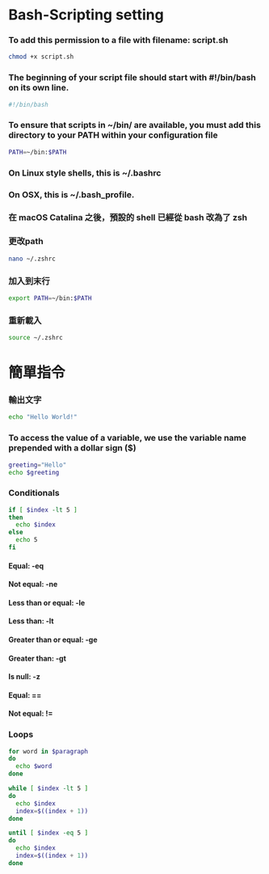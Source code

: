# Bash-Scripting setting
### To add this permission to a file with filename: script.sh
```bash
chmod +x script.sh
```
### The beginning of your script file should start with #!/bin/bash on its own line.
```bash
#!/bin/bash
```
### To ensure that scripts in ~/bin/ are available, you must add this directory to your PATH within your configuration file
```bash
PATH=~/bin:$PATH
```
### On Linux style shells, this is ~/.bashrc 
### On OSX, this is ~/.bash_profile.
### 在 macOS Catalina 之後，預設的 shell 已經從 bash 改為了 zsh
### 更改path
```bash
nano ~/.zshrc
```
### 加入到末行
```bash
export PATH=~/bin:$PATH
```
### 重新載入
```bash
source ~/.zshrc
```
# 簡單指令
### 輸出文字
```bash
echo "Hello World!"
```
### To access the value of a variable, we use the variable name prepended with a dollar sign ($)
```bash
greeting="Hello"
echo $greeting
```
### Conditionals
```bash
if [ $index -lt 5 ]
then
  echo $index
else
  echo 5
fi
```
#### Equal: -eq
#### Not equal: -ne
#### Less than or equal: -le
#### Less than: -lt
#### Greater than or equal: -ge
#### Greater than: -gt
#### Is null: -z
#### Equal: ==
#### Not equal: !=

### Loops
```bash
for word in $paragraph
do
  echo $word
done
```
```bash
while [ $index -lt 5 ]
do
  echo $index
  index=$((index + 1))
done
```
```bash
until [ $index -eq 5 ]
do
  echo $index
  index=$((index + 1))
done
```
